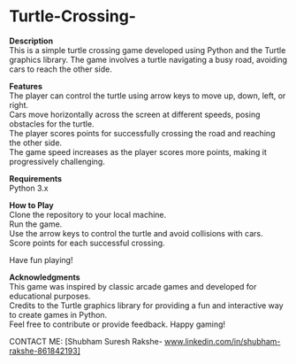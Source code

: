 # Turtle-Crossing-
**Description**<br>
This is a simple turtle crossing game developed using Python and the Turtle graphics library. The game involves a turtle navigating a busy road, avoiding cars to reach the other side.

**Features**<br>
The player can control the turtle using arrow keys to move up, down, left, or right.<br>
Cars move horizontally across the screen at different speeds, posing obstacles for the turtle.<br>
The player scores points for successfully crossing the road and reaching the other side.<br>
The game speed increases as the player scores more points, making it progressively challenging.<br>

**Requirements**<br>
Python 3.x

**How to Play**<br>
Clone the repository to your local machine.<br>
Run the game.<br>
Use the arrow keys to control the turtle and avoid collisions with cars.<br>
Score points for each successful crossing.<br>

Have fun playing!

**Acknowledgments**<br>
This game was inspired by classic arcade games and developed for educational purposes.<br>
Credits to the Turtle graphics library for providing a fun and interactive way to create games in Python.<br>
Feel free to contribute or provide feedback. Happy gaming!<br>

CONTACT ME: [Shubham Suresh Rakshe- www.linkedin.com/in/shubham-rakshe-861842193]
